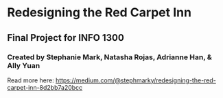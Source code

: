 # Redesigning the Red Carpet Inn
## Final Project for INFO 1300
### Created by Stephanie Mark, Natasha Rojas, Adrianne Han, & Ally Yuan

Read more here: https://medium.com/@stephmarky/redesigning-the-red-carpet-inn-8d2bb7a20bcc
